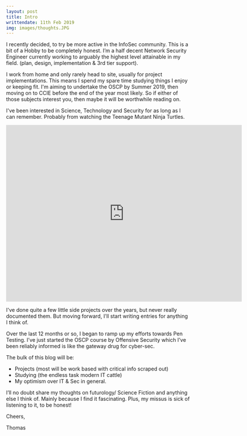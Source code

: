 ```yaml
---
layout: post
title: Intro 
writtendate: 11th Feb 2019
img: images/thoughts.JPG
---
```


I recently decided, to try be more active in the InfoSec community. This is a bit of a Hobby to be completely honest. I’m a half decent Network Security Engineer currently working to arguably the highest level attainable in my field. (plan, design, implementation & 3rd tier support). 

I work from home and only rarely head to site, usually for project implementations. This means I spend my spare time studying things I enjoy or keeping fit. I'm aiming to undertake the OSCP by Summer 2019, then moving on to CCIE before the end of the year most likely. So if either of those subjects interest you, then maybe it will be worthwhile reading on.

I've been interested in Science, Technology and Security for as long as I can remember. Probably from watching the Teenage Mutant Ninja Turtles. 


<div class="video-container"><iframe width="644" height="483" src="https://www.youtube.com/embed/cmXGQq46hLc" frameborder="0" allow="accelerometer; autoplay; encrypted-media; gyroscope; picture-in-picture" allowfullscreen></iframe></div>

I've done quite a few little side projects over the years, but never really documented them. But moving forward, I'll start writing entries for anything I think of.

Over the last 12 months or so, I began to ramp up my efforts towards Pen Testing. I’ve just started the OSCP course by Offensive Security which I’ve been reliably informed is like the gateway drug for cyber-sec.

The bulk of this blog will be:
- Projects (most will be work based with critical info scraped out) 
- Studying (the endless task modern IT cattle)
- My optimism over IT & Sec in general. 

I’ll no doubt share my thoughts on futurology/ Science Fiction and anything else I think of. Mainly because I find it fascinating. 
Plus, my missus is sick of listening to it, to be honest!

Cheers,

Thomas
